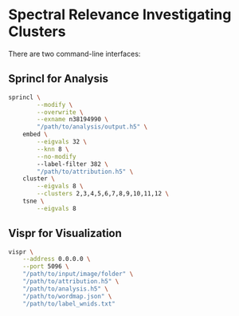 # **Sp**ectral **R**elevance **In**vestigating **Cl**usters

There are two command-line interfaces:

## Sprincl for Analysis

```sh
sprincl \
        --modify \
        --overwrite \
        --exname n38194990 \
        "/path/to/analysis/output.h5" \
    embed \
        --eigvals 32 \
        --knn 8 \
        --no-modify
        --label-filter 382 \
        "/path/to/attribution.h5" \
    cluster \
        --eigvals 8 \
        --clusters 2,3,4,5,6,7,8,9,10,11,12 \
    tsne \
        --eigvals 8
```

## Vispr for Visualization

```sh
vispr \
    --address 0.0.0.0 \
    --port 5096 \
    "/path/to/input/image/folder" \
    "/path/to/attribution.h5" \
    "/path/to/analysis.h5" \
    "/path/to/wordmap.json" \
    "/path/to/label_wnids.txt"
```
